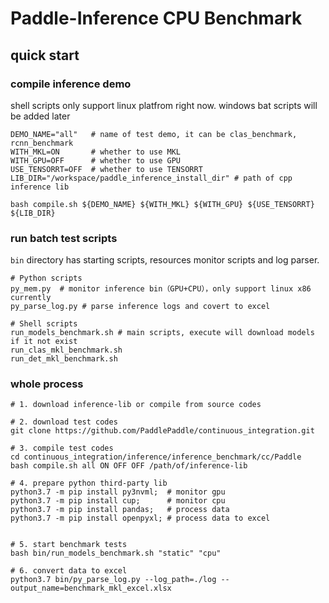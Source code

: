 # Paddle-Inference CPU Benchmark

## quick start

### compile inference demo
shell scripts only support linux platfrom right now.
windows bat scripts will be added later
```shell
DEMO_NAME="all"   # name of test demo, it can be clas_benchmark, rcnn_benchmark
WITH_MKL=ON       # whether to use MKL
WITH_GPU=OFF      # whether to use GPU
USE_TENSORRT=OFF  # whether to use TENSORRT
LIB_DIR="/workspace/paddle_inference_install_dir" # path of cpp inference lib

bash compile.sh ${DEMO_NAME} ${WITH_MKL} ${WITH_GPU} ${USE_TENSORRT} ${LIB_DIR}
```

### run batch test scripts
`bin` directory has starting scripts, resources monitor scripts and log parser.
```shell
# Python scripts
py_mem.py  # monitor inference bin（GPU+CPU），only support linux x86 currently
py_parse_log.py # parse inference logs and covert to excel

# Shell scripts
run_models_benchmark.sh # main scripts, execute will download models if it not exist
run_clas_mkl_benchmark.sh
run_det_mkl_benchmark.sh
```

### whole process
```shell
# 1. download inference-lib or compile from source codes

# 2. download test codes
git clone https://github.com/PaddlePaddle/continuous_integration.git

# 3. compile test codes
cd continuous_integration/inference/inference_benchmark/cc/Paddle
bash compile.sh all ON OFF OFF /path/of/inference-lib

# 4. prepare python third-party lib
python3.7 -m pip install py3nvml;  # monitor gpu
python3.7 -m pip install cup;      # monitor cpu
python3.7 -m pip install pandas;   # process data
python3.7 -m pip install openpyxl; # process data to excel


# 5. start benchmark tests
bash bin/run_models_benchmark.sh "static" "cpu"

# 6. convert data to excel
python3.7 bin/py_parse_log.py --log_path=./log --output_name=benchmark_mkl_excel.xlsx
```